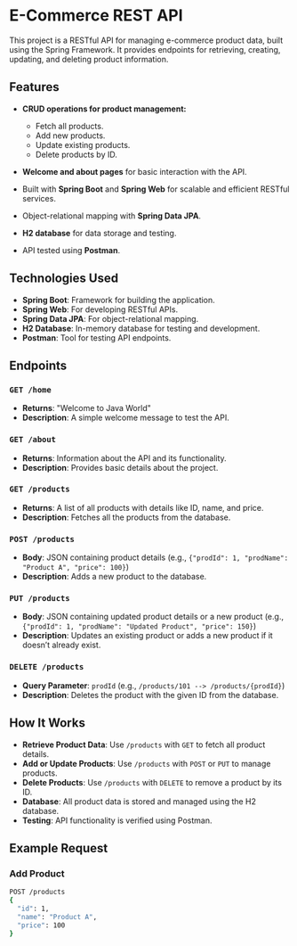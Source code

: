 # E-Commerce REST API

This project is a RESTful API for managing e-commerce product data, built using the Spring Framework. It provides endpoints for retrieving, creating, updating, and deleting product information.

## Features

- **CRUD operations for product management:**
  - Fetch all products.
  - Add new products.
  - Update existing products.
  - Delete products by ID.
  
- **Welcome and about pages** for basic interaction with the API.
- Built with **Spring Boot** and **Spring Web** for scalable and efficient RESTful services.
- Object-relational mapping with **Spring Data JPA**.
- **H2 database** for data storage and testing.
- API tested using **Postman**.

## Technologies Used

- **Spring Boot**: Framework for building the application.
- **Spring Web**: For developing RESTful APIs.
- **Spring Data JPA**: For object-relational mapping.
- **H2 Database**: In-memory database for testing and development.
- **Postman**: Tool for testing API endpoints.

## Endpoints

### `GET /home`
- **Returns**: "Welcome to Java World"
- **Description**: A simple welcome message to test the API.

### `GET /about`
- **Returns**: Information about the API and its functionality.
- **Description**: Provides basic details about the project.

### `GET /products`
- **Returns**: A list of all products with details like ID, name, and price.
- **Description**: Fetches all the products from the database.

### `POST /products`
- **Body**: JSON containing product details (e.g., `{"prodId": 1, "prodName": "Product A", "price": 100}`)
- **Description**: Adds a new product to the database.

### `PUT /products`
- **Body**: JSON containing updated product details or a new product (e.g., `{"prodId": 1, "prodName": "Updated Product", "price": 150}`)
- **Description**: Updates an existing product or adds a new product if it doesn’t already exist.

### `DELETE /products`
- **Query Parameter**: `prodId` (e.g., `/products/101 --> /products/{prodId}`)
- **Description**: Deletes the product with the given ID from the database.

## How It Works

- **Retrieve Product Data**: Use `/products` with `GET` to fetch all product details.
- **Add or Update Products**: Use `/products` with `POST` or `PUT` to manage products.
- **Delete Products**: Use `/products` with `DELETE` to remove a product by its ID.
- **Database**: All product data is stored and managed using the H2 database.
- **Testing**: API functionality is verified using Postman.

## Example Request

### Add Product
```bash
POST /products
{
  "id": 1,
  "name": "Product A",
  "price": 100
}
